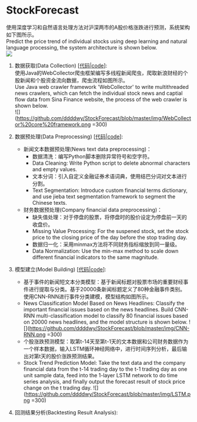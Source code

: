 # StockForecast
使用深度学习和自然语言处理方法对沪深两市的A股价格涨跌进行预测，系统架构如下图所示。<br>
Predict the price trend of individual stocks using deep learning and natural language processing, the system architecture is shown below.<br>
![](https://github.com/ddddwy/StockForecast/blob/master/img/system%20architecture.png)

1. 数据获取(Data Collection) [[代码|code](https://github.com/ddddwy/StockForecast/tree/master/crawler)]:<br>
使用Java的WebCollector爬虫框架编写多线程新闻爬虫，爬取新浪财经的个股新闻和个股资金流向数据，爬虫流程如图所示。<br>
Use Java web crawler framework 'WebCollector' to write multithreaded news crawlers, which can fetch the individual 
stock news and captial flow data from Sina Finance website, the process of the web crawler is shown below.<br>
![](https://github.com/ddddwy/StockForecast/blob/master/img/WebCollector%20core%20framework.png =300)

2. 数据预处理(Data Preprocessing) [[代码|code]()]:
	* 新闻文本数据预处理(News text data preprocessing)：
		* 数据清洗：编写Python脚本删除异常符号和空字符。
		* Data Cleaning: Write Python script to delete abnormal characters and empty values.
		* 文本分词：引入自定义金融证券术语词典，使用结巴分词对文本进行分割。
		* Text Segmentation: Introduce custom financial terms dictionary, and use jieba text segmentation framework to segment the Chinese texts.
	* 财务数据预处理(Company financial data preprocessing)：
		* 缺失值处理：对于停盘的股票，将停盘时的股价设定为停盘前一天的收盘价。
		* Missing Value Processing: For the suspened stock, set the stock price to the closing price of the day before the stop trading day.
		* 数据归一化：采用minmax方法将不同财务指标缩放到同一量级。
		* Data Normalization: Use the min-max method to scale down different financial indicators to the same magnitude.
		
3. 模型建立(Model Building) [[代码|code]()]:
	* 基于事件的新闻短文本分类模型：基于新闻标题对股票市场的重要财经事件进行提取与分类。基于20000条新闻标题定义了80种金融事件类别。
	使用CNN-RNN进行事件分类建模，模型结构如图所示。
	* News Classification Model Based on News Headlines: Classify the important financial issues based on the news headlines. Build CNN-RNN multi-classification 
	model to classify 80 financial issues based on 20000 news headlines, and the model structure is shown below.
	![](https://github.com/ddddwy/StockForecast/blob/master/img/CNN-RNN.png =300)
	* 个股涨跌预测模型：取第t-14天至第t-1天的文本数据和公司财务数据作为一个样本数据，输入LSTM循环神经网络中，进行时间序列分析，最后输出对第t天的股价涨跌预测结果。
	* Stock Trend Prediction Model: Take the text data and the company financial data from the t-14 trading day to the t-1 trading day as one unit sample data, 
	feed into the 1-layer LSTM network to do time series analysis, and finally output the forecast result of stock price change on the t trading day.
	![](https://github.com/ddddwy/StockForecast/blob/master/img/LSTM.png =300)

4. 回测结果分析(Backtesting Result Analysis):

